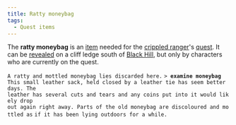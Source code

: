 ```yaml
---
title: Ratty moneybag
tags:
  - Quest items
---
```

The **ratty moneybag** is an [item](item "wikilink") needed for the
[crippled ranger](Tower_Hills_Ranger_Guild "wikilink")'s
[quest](Quest#Lost_and_Found "wikilink"). It can be
[revealed](reveal "wikilink") on a cliff ledge south of [Black
Hill](Black_Hill "wikilink"), but only by characters who are currently
on the quest.

`A ratty and mottled moneybag lies discarded here.`
`> `**`examine moneybag`**
`This small leather sack, held closed by a leather tie has seem better days. The`
`leather has several cuts and tears and any coins put into it would likely drop`
`out again right away. Parts of the old moneybag are discoloured and mottled as`
`if it has been lying outdoors for a while.`
